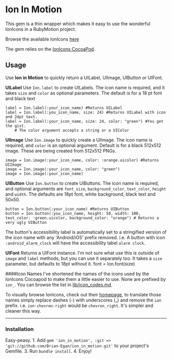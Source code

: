 # Ion In Motion


This gem is a thin wrapper which makes it easy to use the wonderful IonIcons in a RubyMotion project. 

Browse the available IonIcons [here](http://ionicons.com/)

The gem relies on the [IonIcons CocoaPod](https://github.com/sweetmandm/ionicons-iOS).

## Usage  

Use **Ion in Motion** to quickly return a UILabel, UIImage, UIButton or UIFont.

**UILabel**
Use `Ion.label` to create UILabels. The icon name is required, and it takes `size` and `color` as optional parameters. The default is for a 18 pt font and black text

    label = Ion.label(:your_icon_name) #Returns UILabel
    label = Ion.label(:you_icon_name, size: 24) #Returns UILabel with icon and 24pt text.
    label = Ion.label(:your_icon_name, size: 24, color: "green") #You get the gist.
        # The color argument accepts a string or a UIColor


**UIImage**
Use `Ion.image` to quickly create a UIImage. The icon name is required, and `color` is an optional argument. Default is for a black 512x512 image. These are being created from 512x512 PNGs.

    image = Ion.image(:your_icon_name, color: :orange.uicolor) #Returns UIImage
    image = Ion.image(:your_icon_name, color: "green")
    image = Ion.image(:your_icon_name)


**UIButton**
Use `Ion.button` to create UIButtons. The icon name is required, and optional arguments are `font_size`, `background_color`, `text_color`, `height` and `width`. The defaults are 18pt font, white background, black text and 50x50.

    button = Ion.button(:your_icon_name) #Returns UIButton
    button = Ion.button(:you_icon_name, height: 50, width: 100, text_color: :green.uicolor, background_color: "orange") # Returns a very ugly UIButton

The button's accessibility label is automatically set to a stringified version of the icon name with any 'Android/iOS' prefix removed. i.e. A button with icon `:android_alarm_clock` will have the accessibility label `alarm clock`.


**UIFont**
Returns a UIFont instance. I'm not sure what use this is outside of `image` and `label` methods, but you can use it separately too. It takes a `size` parameter, but defaults to 18pt without it.
    font = Ion.font(size)

####Icon Names
I've shortened the names of the icons used by the IonIcons Cocoapod to make them a little easier to use. None are prefixed by `ion_`. You can browse the list in [lib/icon_codes.md](https://github.com/Brian-Egan/ion_in_motion/blob/master/lib/ion/icon_codes.md).

To visually browse IonIcons, check out their [homepage](http://ionicons.com/), to translate those names simply replace dashes (-) with underscores (_) and remove the `ion` prefix. i.e. `ion-chevron-right` would be `chevron_right`. It's simpler and cleaner this way.

---
### Installation
Easy-peasy.
    1. Add `gem 'ion_in_motion', :git => 'git://github.com/Brian-Egan/ion_in_motion.git'` to your project's Gemfile.
    3. Run `bundle install`. 
    4. Enjoy!
